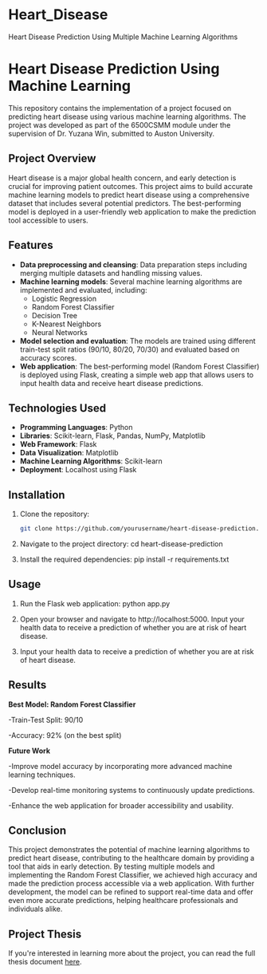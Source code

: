 # Heart_Disease
Heart Disease Prediction Using Multiple Machine Learning Algorithms
# Heart Disease Prediction Using Machine Learning

This repository contains the implementation of a project focused on predicting heart disease using various machine learning algorithms. The project was developed as part of the 6500CSMM module under the supervision of Dr. Yuzana Win, submitted to Auston University.

## Project Overview

Heart disease is a major global health concern, and early detection is crucial for improving patient outcomes. This project aims to build accurate machine learning models to predict heart disease using a comprehensive dataset that includes several potential predictors. The best-performing model is deployed in a user-friendly web application to make the prediction tool accessible to users.

## Features

- **Data preprocessing and cleansing**: Data preparation steps including merging multiple datasets and handling missing values.
- **Machine learning models**: Several machine learning algorithms are implemented and evaluated, including:
  - Logistic Regression
  - Random Forest Classifier
  - Decision Tree
  - K-Nearest Neighbors
  - Neural Networks
- **Model selection and evaluation**: The models are trained using different train-test split ratios (90/10, 80/20, 70/30) and evaluated based on accuracy scores.
- **Web application**: The best-performing model (Random Forest Classifier) is deployed using Flask, creating a simple web app that allows users to input health data and receive heart disease predictions.
  
## Technologies Used

- **Programming Languages**: Python
- **Libraries**: Scikit-learn, Flask, Pandas, NumPy, Matplotlib
- **Web Framework**: Flask
- **Data Visualization**: Matplotlib
- **Machine Learning Algorithms**: Scikit-learn
- **Deployment**: Localhost using Flask
  
## Installation

1. Clone the repository:
   ```bash
   git clone https://github.com/yourusername/heart-disease-prediction.git
   
2. Navigate to the project directory:
   cd heart-disease-prediction

3. Install the required dependencies:
   pip install -r requirements.txt

## Usage
1. Run the Flask web application:
   python app.py

2. Open your browser and navigate to http://localhost:5000.
   Input your health data to receive a prediction of whether you are at risk of heart disease.

3. Input your health data to receive a prediction of whether you are at risk of heart disease.

## Results
**Best Model: Random Forest Classifier**

  -Train-Test Split: 90/10
  
  -Accuracy: 92% (on the best split)
  
**Future Work**

  -Improve model accuracy by incorporating more advanced machine learning techniques.
  
  -Develop real-time monitoring systems to continuously update predictions.
  
  -Enhance the web application for broader accessibility and usability.
  
## Conclusion
This project demonstrates the potential of machine learning algorithms to predict heart disease, contributing to the healthcare domain by providing a tool that aids in early detection. By testing multiple models and implementing the Random Forest Classifier, we achieved high accuracy and made the prediction process accessible via a web application. With further development, the model can be refined to support real-time data and offer even more accurate predictions, helping healthcare professionals and individuals alike.


## Project Thesis

If you're interested in learning more about the project, you can read the full thesis document [here]().










